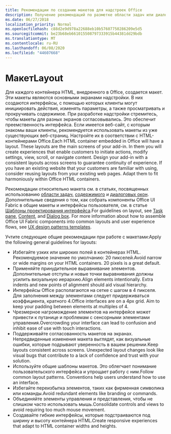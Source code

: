 ```yaml
---
title: Рекомендации по созданию макетов для надстроек Office
description: Получение рекомендаций по разметке области задач или диалогового окна в надстройке Office.
ms.date: 06/27/2018
localization_priority: Normal
ms.openlocfilehash: c88d2e9d978a22688eb10b57607750286209e5d5
ms.sourcegitcommit: be23b68eb661015508797333915b44381dd29bdb
ms.translationtype: MT
ms.contentlocale: ru-RU
ms.lasthandoff: 06/08/2020
ms.locfileid: "44607668"
---
```

# <a name="layout"></a><span data-ttu-id="68cd6-103">Макет</span><span class="sxs-lookup"><span data-stu-id="68cd6-103">Layout</span></span>
<span data-ttu-id="68cd6-p101">Для каждого контейнера HTML, внедренного в Office, создается макет. Эти макеты являются основными экранами надстройки. В них создаются интерфейсы, с помощью которых клиенты могут инициировать действия, изменять параметры, а также просматривать и прокручивать содержимое. При разработке надстройки стремитесь, чтобы макеты для разных экранов согласовывались. Это обеспечит преемственность интерфейса. Если имеется веб-сайт, с которым знакомы ваши клиенты, рекомендуется использовать макеты из уже существующих веб-страниц. Настройте их в соответствии с HTML-контейнерами Office.</span><span class="sxs-lookup"><span data-stu-id="68cd6-p101">Each HTML container embedded in Office will have a layout. These layouts are the main screens of your add-in. In them you will create experiences that enable customers to initiate actions, modify settings, view, scroll, or navigate content. Design your add-in with a consistent layouts across screens to guarantee continuity of experience. If you have an existing website that your customers are familiar with using, consider reusing layouts from your existing web pages. Adapt them to fit harmoniously within Office HTML containers.</span></span>

<span data-ttu-id="68cd6-p102">Рекомендации относительно макета см. в статьях, посвященных использованию [области задач](task-pane-add-ins.md), [содержимого](content-add-ins.md) и [диалоговых окон](dialog-boxes.md). Дополнительные сведения о том, как собрать компоненты Office UI Fabric в общие макеты и интерфейсы пользователя, см. в статье [Шаблоны проектирования интерфейса](ux-design-pattern-templates.md).</span><span class="sxs-lookup"><span data-stu-id="68cd6-p102">For guidelines on layout, see [Task pane](task-pane-add-ins.md), [Content](content-add-ins.md), and [Dialog box](dialog-boxes.md). For more information about how to assemble Office UI Fabric components into common layouts and user experience flows, see [UX design patterns templates](ux-design-pattern-templates.md).</span></span>

<span data-ttu-id="68cd6-112">Учтите следующие общие рекомендации при работе с макетами:</span><span class="sxs-lookup"><span data-stu-id="68cd6-112">Apply the following general guidelines for layouts:</span></span>

*   <span data-ttu-id="68cd6-p103">Избегайте узких или широких полей в контейнерах HTML. Рекомендуемое значение по умолчанию: 20 пикселей.</span><span class="sxs-lookup"><span data-stu-id="68cd6-p103">Avoid narrow or wide margins on your HTML containers. 20 pixels is a great default.</span></span>
*   <span data-ttu-id="68cd6-p104">Применяйте принудительное выравнивание элементов. Дополнительные отступы и новые точки выравнивания должны усилить визуальную иерархию.</span><span class="sxs-lookup"><span data-stu-id="68cd6-p104">Align elements intentionally. Extra indents and new points of alignment should aid visual hierarchy.</span></span>
*   <span data-ttu-id="68cd6-p105">Интерфейсы Office располагаются на сетке с шагом в 4 пикселя. Для заполнения между элементами следует придерживаться коэффициента, кратного 4.</span><span class="sxs-lookup"><span data-stu-id="68cd6-p105">Office interfaces are on a 4px grid. Aim to keep your padding between elements at multiples of 4.</span></span>
*   <span data-ttu-id="68cd6-119">Чрезмерное нагромождение элементов на интерфейсе может привести к путанице и проблемам с сенсорными элементами управления.</span><span class="sxs-lookup"><span data-stu-id="68cd6-119">Overcrowding your interface can lead to confusion and inhibit ease of use with touch interactions.</span></span>
*   <span data-ttu-id="68cd6-p106">Поддерживайте согласованность макетов на экранах. Непредвиденные изменения макета выглядят, как визуальные ошибки, которые подрывают уверенность в вашем решении.</span><span class="sxs-lookup"><span data-stu-id="68cd6-p106">Keep layouts consistent across screens. Unexpected layout changes look like visual bugs that contribute to a lack of confidence and trust with your solution.</span></span>
*   <span data-ttu-id="68cd6-p107">Используйте общие шаблоны макетов. Это облегчает понимание пользовательского интерфейса и упрощает работу с ним.</span><span class="sxs-lookup"><span data-stu-id="68cd6-p107">Follow common layout patterns. Conventions help users understand how to use an interface.</span></span>
*   <span data-ttu-id="68cd6-124">Избегайте переизбытка элементов, таких как фирменная символика или команды.</span><span class="sxs-lookup"><span data-stu-id="68cd6-124">Avoid redundant elements like branding or commands.</span></span>
*   <span data-ttu-id="68cd6-125">Объединяйте элементы управления и представления, чтобы не слишком часто использовать мышь.</span><span class="sxs-lookup"><span data-stu-id="68cd6-125">Consolidate controls and views to avoid requiring too much mouse movement.</span></span>
*   <span data-ttu-id="68cd6-126">Создавайте гибкие интерфейсы, которые подстраиваются под ширину и высоту контейнера HTML.</span><span class="sxs-lookup"><span data-stu-id="68cd6-126">Create responsive experiences that adapt to HTML container widths and heights.</span></span>
